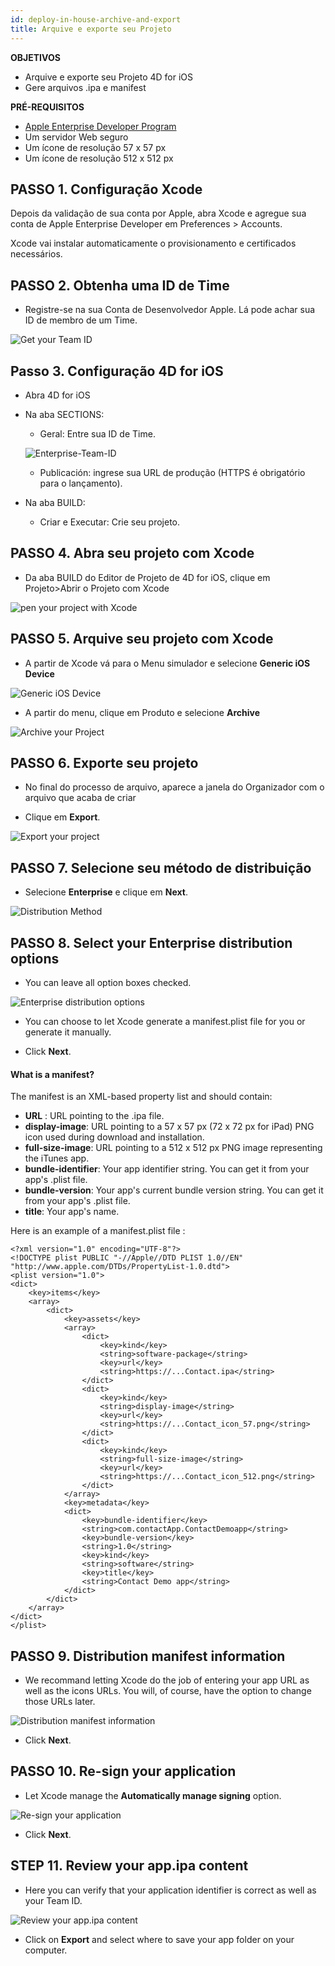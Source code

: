 ```yaml
---
id: deploy-in-house-archive-and-export
title: Arquive e exporte seu Projeto
---
```


<div class = "objectives"> 

**OBJETIVOS**

* Arquive e exporte seu Projeto 4D for iOS
* Gere arquivos .ipa e manifest</div> <div class = "prerequisites"> 

**PRÉ-REQUISITOS**

* [Apple Enterprise Developer Program](register-apple-developer-enterprise-program.html)
* Um servidor Web seguro
* Um ícone de resolução 57 x 57 px
* Um ícone de resolução 512 x 512 px</div> 

## PASSO 1. Configuração Xcode

Depois da validação de sua conta por Apple, abra Xcode e agregue sua conta de Apple Enterprise Developer em Preferences > Accounts.

Xcode vai instalar automaticamente o provisionamento e certificados necessários.

## PASSO 2. Obtenha uma ID de Time

* Registre-se na sua Conta de Desenvolvedor Apple. Lá pode achar sua ID de membro de um Time.

![Get your Team ID](assets/en/deploy-in-house/Team-ID-4D-for-iOS.png)

## Passo 3. Configuração 4D for iOS

* Abra 4D for iOS

* Na aba SECTIONS:
    
    * Geral: Entre sua ID de Time.
    
    ![Enterprise-Team-ID](assets/en/deploy-in-house/Enterprise-Team-ID.png)
    
    * Publicación: ingrese sua URL de produção (HTTPS é obrigatório para o lançamento).

* Na aba BUILD:
    
    * Criar e Executar: Crie seu projeto.

## PASSO 4. Abra seu projeto com Xcode

* Da aba BUILD do Editor de Projeto de 4D for iOS, clique em Projeto>Abrir o Projeto com Xcode

![pen your project with Xcode ](assets/en/deploy-in-house/Open-your-project-Xcode-4D-for-iOS.png)

## PASSO 5. Arquive seu projeto com Xcode

* A partir de Xcode vá para o Menu simulador e selecione **Generic iOS Device**

![Generic iOS Device](assets/en/deploy-in-house/Deployment-Generic-iOS-Device.png)

* A partir do menu, clique em Produto e selecione **Archive**

![Archive your Project](assets/en/deploy-in-house/Archive-your-Project.png)

## PASSO 6. Exporte seu projeto

* No final do processo de arquivo, aparece a janela do Organizador com o arquivo que acaba de criar

* Clique em **Export**.

![Export your project](assets/en/deploy-in-house/Organizer-window-archive.png)

## PASSO 7. Selecione seu método de distribuição

* Selecione **Enterprise** e clique em **Next**.

![Distribution Method](assets/en/deploy-in-house/Distribution-Method-selection.png)

## PASSO 8. Select your Enterprise distribution options

* You can leave all option boxes checked.

![Enterprise distribution options](assets/en/deploy-in-house/Enterprise-distribution-options.png)

* You can choose to let Xcode generate a manifest.plist file for you or generate it manually.

* Click **Next**.

#### What is a manifest?

The manifest is an XML-based property list and should contain:

* **URL** : URL pointing to the .ipa file.
* **display-image**: URL pointing to a 57 x 57 px (72 x 72 px for iPad) PNG icon used during download and installation.
* **full-size-image**: URL pointing to a 512 x 512 px PNG image representing the iTunes app.
* **bundle-identifier**: Your app identifier string. You can get it from your app's .plist file.
* **bundle-version**: Your app's current bundle version string. You can get it from your app's .plist file.
* **title**: Your app's name.

Here is an example of a manifest.plist file :

    <?xml version="1.0" encoding="UTF-8"?>
    <!DOCTYPE plist PUBLIC "-//Apple//DTD PLIST 1.0//EN" "http://www.apple.com/DTDs/PropertyList-1.0.dtd">
    <plist version="1.0">
    <dict>
        <key>items</key>
        <array>
            <dict>
                <key>assets</key>
                <array>
                    <dict>
                        <key>kind</key>
                        <string>software-package</string>
                        <key>url</key>
                        <string>https://...Contact.ipa</string>
                    </dict>
                    <dict>
                        <key>kind</key>
                        <string>display-image</string>
                        <key>url</key>
                        <string>https://...Contact_icon_57.png</string>
                    </dict>
                    <dict>
                        <key>kind</key>
                        <string>full-size-image</string>
                        <key>url</key>
                        <string>https://...Contact_icon_512.png</string>
                    </dict>
                </array>
                <key>metadata</key>
                <dict>
                    <key>bundle-identifier</key>
                    <string>com.contactApp.ContactDemoapp</string>
                    <key>bundle-version</key>
                    <string>1.0</string>
                    <key>kind</key>
                    <string>software</string>
                    <key>title</key>
                    <string>Contact Demo app</string>
                </dict>
            </dict>
        </array>
    </dict>
    </plist>
    

## PASSO 9. Distribution manifest information

* We recommand letting Xcode do the job of entering your app URL as well as the icons URLs. You will, of course, have the option to change those URLs later.

![Distribution manifest information](assets/en/deploy-in-house/Distribution-manifest-information.png)

* Click **Next**. 

## PASSO 10. Re-sign your application

* Let Xcode manage the **Automatically manage signing** option.

![Re-sign your application](assets/en/deploy-in-house/Re-sign-your-application.png)

* Click **Next**.

## STEP 11. Review your app.ipa content

* Here you can verify that your application identifier is correct as well as your Team ID.

![Review your app.ipa content](assets/en/deploy-in-house/Review-ipa-content.png)

* Click on **Export** and select where to save your app folder on your computer.